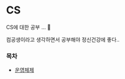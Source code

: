 # CS

CS에 대한 공부 ... 🧚

컴공생이라고 생각하면서 공부해야 정신건강에 좋다..



### 목차

- [운영체제](https://github.com/Qussk/TIL/tree/master/%EC%9A%B4%EC%98%81%EC%B2%B4%EC%A0%9C)




